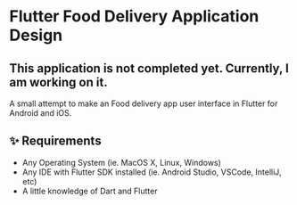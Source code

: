 # Flutter Food Delivery Application Design

## This application is not completed yet. Currently, I am working on it. 
A small attempt to make an Food delivery app user interface in Flutter for Android and iOS.

## ✨ Requirements
* Any Operating System (ie. MacOS X, Linux, Windows)
* Any IDE with Flutter SDK installed (ie.  Android Studio, VSCode, IntelliJ, etc)
* A little knowledge of Dart and Flutter



